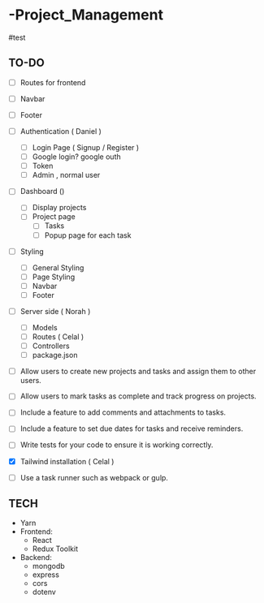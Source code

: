 # -Project_Management
#test
## TO-DO

- [ ] Routes for frontend
- [ ] Navbar
- [ ] Footer

- [ ] Authentication ( Daniel )

  - [ ] Login Page ( Signup / Register )
  - [ ] Google login? google outh
  - [ ] Token
  - [ ] Admin , normal user

- [ ] Dashboard ()

  - [ ] Display projects
  - [ ] Project page
    - [ ] Tasks
    - [ ] Popup page for each task

- [ ] Styling
  - [ ] General Styling
  - [ ] Page Styling
  - [ ] Navbar
  - [ ] Footer
- [ ] Server side ( Norah )

  - [ ] Models
  - [ ] Routes ( Celal )
  - [ ] Controllers
  - [ ] package.json

- [ ] Allow users to create new projects and tasks and assign them to other users.
- [ ] Allow users to mark tasks as complete and track progress on projects.
- [ ] Include a feature to add comments and attachments to tasks.
- [ ] Include a feature to set due dates for tasks and receive reminders.
- [ ] Write tests for your code to ensure it is working correctly.
- [x] Tailwind installation ( Celal )
- [ ] Use a task runner such as webpack or gulp.

## TECH

- Yarn
- Frontend:
  - React
  - Redux Toolkit
- Backend:
  - mongodb
  - express
  - cors
  - dotenv

